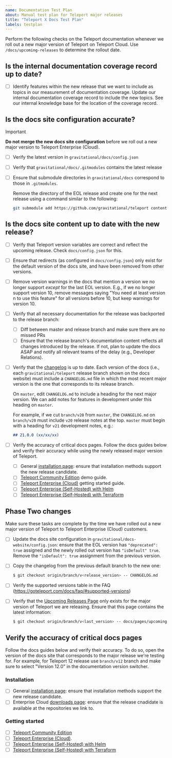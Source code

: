 ```yaml
---
name: Documentation Test Plan
about: Manual test plan for Teleport major releases
title: "Teleport X Docs Test Plan"
labels: testplan
---
```


Perform the following checks on the Teleport documentation whenever we roll out
a new major version of Teleport on Teleport Cloud. Use `/docs/upcoming-releases`
to determine the rollout date.

## Is the internal documentation coverage record up to date?

- [ ] Identify features within the new release that we want to include as topics
  in our measurement of documentation coverage. Update our internal
  documentation coverage record to include the new topics. See our internal
  knowledge base for the location of the coverage record.

## Is the docs site configuration accurate?

> [!IMPORTANT] 
> **Do not merge the new docs site configuration** before we roll out a new
> major version to Teleport Enterprise (Cloud).

- [ ] Verify the latest version in `gravitational/docs/config.json`

- [ ] Verify that `gravitational/docs/.gitmodules` contains the latest release

- [ ] Ensure that submodule directories in `gravitational/docs` correspond to
    those in `.gitmodules`.

    Remove the directory of the EOL release and create one for the next release
    using a command similar to the following:

    ```bash
    git submodule add https://github.com/gravitational/teleport content/<VERSION>.x
    ```

## Is the docs site content up to date with the new release?

- [ ] Verify that Teleport version variables are correct and reflect the upcoming
  release. Check `docs/config.json` for this.

- [ ] Ensure that redirects (as configured in `docs/config.json`) only exist for
  the default version of the docs site, and have been removed from other
  versions.

- [ ] Remove version warnings in the docs that mention a version we no longer
  support _except_ for the last EOL version. E.g., if we no longer support
  version 10, remove messages saying "You need at least version n to use this
  feature" for all versions before 10, but keep warnings for version 10.

- [ ] Verify that all necessary documentation for the release was backported to
  the release branch:
  - [ ] Diff between master and release branch and make sure there are no missed
    PRs
  - [ ] Ensure that the release branch's documentation content reflects all
    changes introduced by the release. If not, plan to update the docs ASAP and
    notify all relevant teams of the delay (e.g., Developer Relations).

- [ ] Verify that the [changelog](../../CHANGELOG.md) is up to date. Each
  version of the docs (i.e., each `gravitational/teleport` release branch shown
  on the docs website) must include a `CHANGELOG.md` file in which the most
  recent major version is the one that corresponds to its release branch. 

  On `master`, edit `CHANGELOG.md` to include a heading for the next major
  version. We can add notes for features in development under this heading on
  `master`.

  For example, if we cut `branch/v20` from `master`, the `CHANGELOG.md` on
  `branch/v20` must include `v20` release notes at the top. `master` must begin
  with a heading for `v21` development notes, e.g.:

  ```markdown
  ## 21.0.0 (xx/xx/xx)
  ```

- [ ] Verify the accuracy of critical docs pages. Follow the docs guides below
  and verify their accuracy while using the newly released major version of
  Teleport.

  - [ ] General [installation page](../../docs/pages/installation/installation.mdx): ensure
    that installation methods support the new release candidate.
  - [ ] [Teleport Community
    Edition](../../docs/pages/admin-guides/deploy-a-cluster/linux-demo.mdx) demo
    guide.
  - [ ] [Teleport Enterprise (Cloud)](../../docs/pages/get-started.mdx) getting
    started guide.
  - [ ] [Teleport Enterprise (Self-Hosted) with
    Helm](../../docs/pages/admin-guides/deploy-a-cluster/helm-deployments/kubernetes-cluster.mdx)
  - [ ] [Teleport Enterprise (Self-Hosted) with
    Terraform](../../docs/pages/admin-guides/deploy-a-cluster/deployments/aws-ha-autoscale-cluster-terraform.mdx)

## Phase Two changes

Make sure these tasks are complete by the time we have rolled out a new major
version of Teleport to Teleport Enterprise (Cloud) customers.

- [ ] Update the docs site configuration in
  `gravitational/docs-website/config.json`: ensure that the EOL version has
  `"deprecated": true` assigned and the newly rolled out version has
  `"isDefault" true`. Remove the `"isDefault": true` assignment from the
  previous version.

- [ ] Copy the changelog from the previous default branch to the new one:

  ```bash
  $ git checkout origin/branch/v<release_version> -- CHANGELOG.md
  ```

- [ ] Verify the supported versions table in the FAQ
  (https://goteleport.com/docs/faq/#supported-versions)

- [ ] Verify that the [Upcoming Releases
  Page](../../docs/pages/upcoming-releases.mdx) only exists for the major
  version of Teleport we are releasing. Ensure that this page contains the
  latest information:

  ```bash
  $ git checkout origin/branch/v<last_version> -- docs/pages/upcoming-releases.mdx
  ```

## Verify the accuracy of critical docs pages

Follow the docs guides below and verify their accuracy. To do so, open the
version of the docs site that corresponds to the major release we're testing
for. For example, for Teleport 12 release use `branch/v12` branch and make sure
to select "Version 12.0" in the documentation version switcher.

### Installation

- [ ] General [installation page](../../docs/pages/installation.mdx): ensure that
  installation methods support the new release candidate.
- [ ] Enterprise Cloud [downloads
  page](../../docs/pages/choose-an-edition/teleport-cloud/downloads.mdx): ensure that
  the release cnadidate is available at the repositories we link to.

### Getting started

- [ ] [Teleport Community Edition](../../docs/pages/index.mdx)
- [ ] [Teleport Enterprise (Cloud)](../../docs/pages/choose-an-edition/teleport-cloud/get-started.mdx).
- [ ] [Teleport Enterprise (Self-Hosted) with
  Helm](../../docs/pages/deploy-a-cluster/helm-deployments/kubernetes-cluster.mdx)
- [ ] [Teleport Enterprise (Self-Hosted) with
  Terraform](../../docs/pages/deploy-a-cluster/deployments/aws-ha-autoscale-cluster-terraform.mdx)
